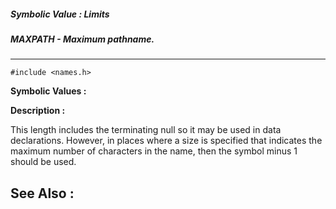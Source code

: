 ##### Symbolic Value : Limits
##### MAXPATH - Maximum pathname.
---
```
#include <names.h>
```

**Symbolic Values :**



**Description :**

This length includes the terminating null so it may be used in data declarations.  However, in places where a size is specified that indicates the maximum number of characters in the name, then the symbol minus 1 should be used.


**See Also :**
---
